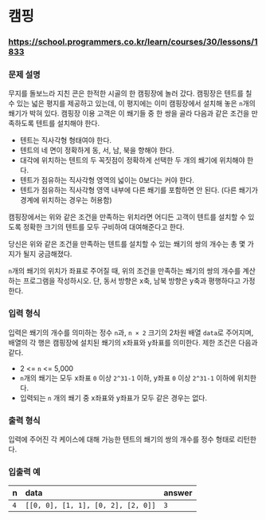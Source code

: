 # 캠핑

### https://school.programmers.co.kr/learn/courses/30/lessons/1833

### 문제 설명

무지를 돌보느라 지친 콘은 한적한 시골의 한 캠핑장에 놀러 갔다. 캠핑장은 텐트를 칠 수 있는 넓은 평지를 제공하고 있는데, 이 평지에는 이미 캠핑장에서 설치해 놓은 `n`개의 쐐기가 박혀 있다. 캠핑장 이용 고객은 이 쐐기들 중 한 쌍을 골라 다음과 같은 조건을 만족하도록 텐트를 설치해야 한다.

-   텐트는 직사각형 형태여야 한다.
-   텐트의 네 면이 정확하게 동, 서, 남, 북을 향해야 한다.
-   대각에 위치하는 텐트의 두 꼭짓점이 정확하게 선택한 두 개의 쐐기에 위치해야 한다.
-   텐트가 점유하는 직사각형 영역의 넓이는 0보다는 커야 한다.
-   텐트가 점유하는 직사각형 영역 내부에 다른 쐐기를 포함하면 안 된다. (다른 쐐기가 경계에 위치하는 경우는 허용함)

캠핑장에서는 위와 같은 조건을 만족하는 위치라면 어디든 고객이 텐트를 설치할 수 있도록 정확한 크기의 텐트를 모두 구비하여 대여해준다고 한다.

당신은 위와 같은 조건을 만족하는 텐트를 설치할 수 있는 쐐기의 쌍의 개수는 총 몇 가지가 될지 궁금해졌다.

`n`개의 쐐기의 위치가 좌표로 주어질 때, 위의 조건을 만족하는 쐐기의 쌍의 개수를 계산하는 프로그램을 작성하시오. 단, 동서 방향은 x축, 남북 방향은 y축과 평행하다고 가정한다.

### 입력 형식

입력은 쐐기의 개수를 의미하는 정수 `n`과, `n × 2` 크기의 2차원 배열 `data`로 주어지며, 배열의 각 행은 캠핑장에 설치된 쐐기의 x좌표와 y좌표를 의미한다. 제한 조건은 다음과 같다.

-   2 <= `n` <= 5,000
-   `n`개의 쐐기는 모두 x좌표 `0` 이상 `2^31-1` 이하, y좌표 `0` 이상 `2^31-1` 이하에 위치한다.
-   입력되는 `n` 개의 쐐기 중 x좌표와 y좌표가 모두 같은 경우는 없다.

### 출력 형식

입력에 주어진 각 케이스에 대해 가능한 텐트의 쐐기의 쌍의 개수를 정수 형태로 리턴한다.

### 입출력 예

| n   | data                               | answer |
| :-- | :--------------------------------- | :----- |
| `4` | `[[0, 0], [1, 1], [0, 2], [2, 0]]` | `3`    |
